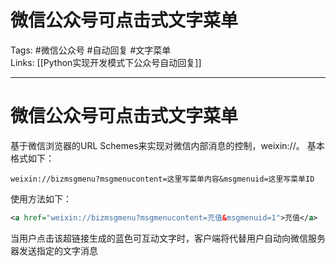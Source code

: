 # 微信公众号可点击式文字菜单


Tags: #微信公众号 #自动回复 #文字菜单  
Links: [[Python实现开发模式下公众号自动回复]]

---

# 微信公众号可点击式文字菜单

基于微信浏览器的URL Schemes来实现对微信内部消息的控制，weixin://。
基本格式如下：
``` url
weixin://bizmsgmenu?msgmenucontent=这里写菜单内容&msgmenuid=这里写菜单ID
```
使用方法如下：
``` xml
<a href="weixin://bizmsgmenu?msgmenucontent=充值&msgmenuid=1">充值</a>
```
当用户点击该超链接生成的蓝色可互动文字时，客户端将代替用户自动向微信服务器发送指定的文字消息
